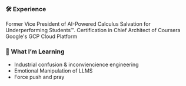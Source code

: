 ### 🛠️ Experience
Former Vice President of AI-Powered Calculus Salvation for Underperforming Students™. Certification in Chief Architect of Coursera Google's GCP Cloud Platform 

### 🌱 What I’m Learning
- Industrial confusion & inconviencience engineering
- Emotional Manipulation of LLMS
- Force push and pray


